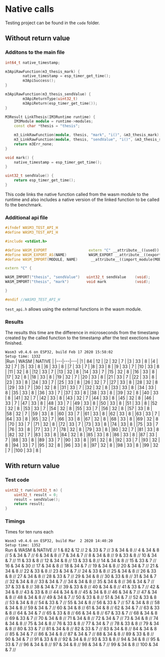 # Native calls

Testing project can be found in the `code` folder.

## Without return value
### Additons to the main file
```cpp
int64_t native_timestamp;

m3ApiRawFunction(m3_thesis_mark) {
        native_timestamp = esp_timer_get_time();
        m3ApiSuccess();
}

m3ApiRawFunction(m3_thesis_sendValue) {
        m3ApiReturnType(uint32_t)
        m3ApiReturn(esp_timer_get_time());
}

M3Result LinkThesis(IM3Runtime runtime) {
    IM3Module module = runtime->modules;
    const char *thesis = "thesis";

    m3_LinkRawFunction(module, thesis, "mark", "i()", &m3_thesis_mark);
    m3_LinkRawFunction(module, thesis, "sendValue", "i()", &m3_thesis_sendValue);
    return m3Err_none;
}

void mark() {
    native_timestamp = esp_timer_get_time();
}

uint32_t sendValue() {
    return esp_timer_get_time();
}
```
This code links the native function called from the wasm module to the runtime and also includes a native version of the linked function to be called fo the benchmark.

### Additional api file
```cpp
#ifndef WASM3_TEST_API_H
#define WASM3_TEST_API_H

#include <stdint.h>

#define WASM_EXPORT                   extern "C" __attribute__((used)) __attribute__((visibility ("default")))
#define WASM_EXPORT_AS(NAME)          WASM_EXPORT __attribute__((export_name(NAME)))
#define WASM_IMPORT(MODULE, NAME)      __attribute__((import_module(MODULE))) __attribute__((import_name(NAME)))

extern "C" {

WASM_IMPORT("thesis", "sendValue")   uint32_t sendValue    (void);
WASM_IMPORT("thesis", "mark")        void mark             (void);

}

#endif //WASM3_TEST_API_H
```
`test_api.h` allows using the external functions in the wasm module.

### Results
The results this time are the difference in microseconds from the timestamp created by the called function to the timestamp after the test exections have finished.

`Wasm3 v0.4.6 on ESP32, build Feb 17 2020 15:58:02`   
`Setup time: 1332`   
|Run     | WASM  | NATIVE |
|---|---|---|
|1       | 84    | 12    |
|2       | 32    | 7     |
|3       | 33    | 8     |
|4       | 32    | 7     |
|5       | 33    | 8     |
|6       | 33    | 8     |
|7       | 33    | 7     |
|8       | 33    | 8     |
|9       | 33    | 7     |
|10      | 33    | 8     |
|11      | 32    | 8     |
|12      | 33    | 7     |
|13      | 32    | 8     |
|14      | 33    | 7     |
|15      | 32    | 8     |
|16      | 33    | 8     |
|17      | 32    | 8     |
|18      | 33    | 8     |
|19      | 32    | 7     |
|20      | 33    | 8     |
|21      | 33    | 7     |
|22      | 33    | 8     |
|23      | 33    | 8     |
|24      | 33    | 7     |
|25      | 33    | 8     |
|26      | 32    | 7     |
|27      | 33    | 8     |
|28      | 32    | 8     |
|29      | 33    | 7     |
|30      | 32    | 8     |
|31      | 33    | 7     |
|32      | 32    | 8     |
|33      | 33    | 8     |
|34      | 33    | 8     |
|35      | 33    | 8     |
|36      | 33    | 7     |
|37      | 33    | 8     |
|38      | 33    | 8     |
|39      | 32    | 8     |
|40      | 33    | 8     |
|41      | 32    | 7     |
|42      | 33    | 8     |
|43      | 32    | 7     |
|44      | 33    | 8     |
|45      | 32    | 8     |
|46      | 33    | 7     |
|47      | 33    | 8     |
|48      | 33    | 7     |
|49      | 33    | 8     |
|50      | 33    | 8     |
|51      | 33    | 8     |
|52      | 32    | 8     |
|53      | 33    | 7     |
|54      | 32    | 8     |
|55      | 33    | 7     |
|56      | 32    | 8     |
|57      | 33    | 8     |
|58      | 32    | 7     |
|59      | 33    | 8     |
|60      | 33    | 7     |
|61      | 33    | 8     |
|62      | 33    | 8     |
|63      | 33    | 7     |
|64      | 33    | 8     |
|65      | 32    | 7     |
|66      | 33    | 8     |
|67      | 32    | 8     |
|68      | 33    | 8     |
|69      | 32    | 8     |
|70      | 33    | 7     |
|71      | 32    | 8     |
|72      | 33    | 7     |
|73      | 33    | 8     |
|74      | 33    | 8     |
|75      | 33    | 7     |
|76      | 33    | 8     |
|77      | 33    | 7     |
|78      | 32    | 8     |
|79      | 33    | 8     |
|80      | 32    | 7     |
|81      | 33    | 8     |
|82      | 32    | 7     |
|83      | 33    | 8     |
|84      | 32    | 8     |
|85      | 33    | 8     |
|86      | 33    | 8     |
|87      | 33    | 7     |
|88      | 33    | 8     |
|89      | 33    | 7     |
|90      | 33    | 8     |
|91      | 32    | 8     |
|92      | 33    | 7     |
|93      | 32    | 8     |
|94      | 33    | 7     |
|95      | 32    | 8     |
|96      | 33    | 8     |
|97      | 32    | 8     |
|98      | 33    | 8     |
|99      | 32    | 7     |
|100     | 33    | 8     |


## With return value
### Test code
```c++
uint32_t run(uint32_t n) {
    uint32_t result = 0;
    result = sendValue();
    return result;
}
```
### Timings
Times for ten runs each 

`Wasm3 v0.4.6 on ESP32, build Mar  2 2020 14:40:20`   
`Setup time: 1352`   
Run     & WASM  & NATIVE        //
1       & 82    & 12    //
2       & 33    & 7     //
3       & 34    & 8     //
4       & 34    & 8     //
5       & 34    & 7     //
6       & 34    & 8     //
7       & 34    & 7     //
8       & 34    & 8     //
9       & 33    & 8     //
10      & 34    & 7     //
11      & 33    & 8     //
12      & 34    & 8     //
13      & 33    & 8     //
14      & 34    & 8     //
15      & 33    & 7     //
16      & 34    & 30    //
17      & 34    & 8     //
18      & 34    & 7     //
19      & 34    & 8     //
20      & 34    & 7     //
21      & 34    & 8     //
22      & 33    & 8     //
23      & 34    & 7     //
24      & 33    & 8     //
25      & 34    & 8     //
26      & 33    & 8     //
27      & 34    & 8     //
28      & 33    & 7     //
29      & 34    & 8     //
30      & 33    & 8     //
31      & 34    & 7     //
32      & 34    & 8     //
33      & 34    & 7     //
34      & 34    & 8     //
35      & 34    & 8     //
36      & 34    & 7     //
37      & 33    & 8     //
38      & 34    & 7     //
39      & 33    & 8     //
40      & 34    & 8     //
41      & 33    & 7     //
42      & 34    & 8     //
43      & 33    & 8     //
44      & 34    & 8     //
45      & 34    & 8     //
46      & 34    & 7     //
47      & 34    & 8     //
48      & 34    & 8     //
49      & 34    & 7     //
50      & 33    & 8     //
51      & 34    & 7     //
52      & 33    & 8     //
53      & 34    & 8     //
54      & 33    & 7     //
55      & 34    & 8     //
56      & 33    & 7     //
57      & 34    & 8     //
58      & 34    & 8     //
59      & 34    & 7     //
60      & 34    & 8     //
61      & 34    & 8     //
62      & 34    & 7     //
63      & 33    & 8     //
64      & 34    & 7     //
65      & 33    & 8     //
66      & 34    & 8     //
67      & 33    & 7     //
68      & 34    & 8     //
69      & 33    & 7     //
70      & 34    & 8     //
71      & 34    & 8     //
72      & 34    & 7     //
73      & 34    & 8     //
74      & 34    & 8     //
75      & 34    & 8     //
76      & 33    & 8     //
77      & 34    & 7     //
78      & 33    & 8     //
79      & 34    & 8     //
80      & 33    & 7     //
81      & 34    & 8     //
82      & 33    & 7     //
83      & 34    & 8     //
84      & 34    & 8     //
85      & 34    & 7     //
86      & 34    & 8     //
87      & 34    & 7     //
88      & 34    & 8     //
89      & 33    & 8     //
90      & 34    & 7     //
91      & 33    & 8     //
92      & 34    & 8     //
93      & 33    & 8     //
94      & 34    & 8     //
95      & 33    & 7     //
96      & 34    & 8     //
97      & 34    & 8     //
98      & 34    & 7     //
99      & 34    & 8     //
100     & 34    & 7     //


